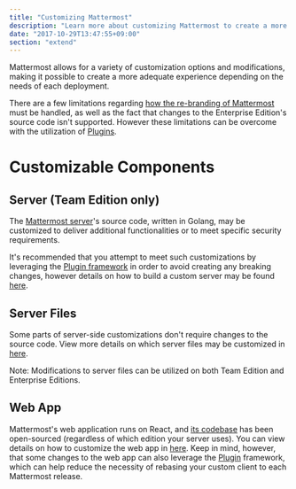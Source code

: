 ```yaml
---
title: "Customizing Mattermost"
description: "Learn more about customizing Mattermost to create a more personalized experience depending on the needs of your deployment."
date: "2017-10-29T13:47:55+09:00"
section: "extend"
---
```


Mattermost allows for a variety of customization options and modifications, making it possible to create a more adequate experience depending on the needs of each deployment.

There are a few limitations regarding [how the re-branding of Mattermost](https://www.mattermost.org/trademark-standards-of-use/) must be handled, as well as the fact that changes to the Enterprise Edition's source code isn't supported. However these limitations can be overcome with the utilization of [Plugins](/extend/plugins/).

# Customizable Components

## Server (Team Edition only)
The [Mattermost server](https://github.com/mattermost/mattermost-server)'s source code, written in Golang, may be customized to deliver additional functionalities or to meet specific security requirements.

It's recommended that you attempt to meet such customizations by leveraging the [Plugin framework](/extend/plugins/) in order to avoid creating any breaking changes, however details on how to build a custom server may be found [here](/extend/customization/server-build).

## Server Files
Some parts of server-side customizations don't require changes to the source code. View more details on which server files may be customized in [here](/extend/customization/server-files/).

Note: Modifications to server files can be utilized on both Team Edition and Enterprise Editions.

## Web App
Mattermost's web application runs on React, and [its codebase](https://github.com/mattermost/mattermost-webapp) has been open-sourced (regardless of which edition your server uses). You can view details on how to customize the web app in [here](/extend/customization/webapp). Keep in mind, however, that some changes to the web app can also leverage the [Plugin](/extend/plugins/webapp) framework, which can help reduce the necessity of rebasing your custom client to each Mattermost release.
